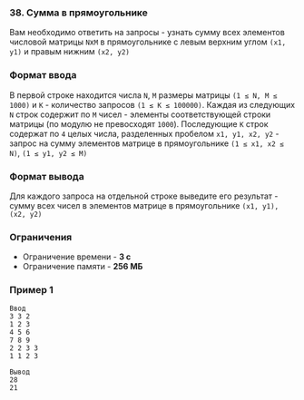 ### 38. Сумма в прямоугольнике
Вам необходимо ответить на запросы - узнать сумму всех элементов числовой матрицы `N`x`M` в прямоугольнике с левым верхним углом `(x1, y1)` и правым нижним `(x2, y2)`

### Формат ввода
В первой строке находится числа `N`, `M` размеры матрицы `(1 ≤ N, M ≤ 1000)` и `K` - количество запросов `(1 ≤ K ≤ 100000)`. Каждая из следующих `N` строк содержит по `M` чисел - элементы соответствующей строки матрицы (по модулю не превосходят `1000`). Последующие `K` строк содержат по `4` целых числа, разделенных пробелом `x1, y1, x2, y2` - запрос на сумму элементов матрице в прямоугольнике `(1 ≤ x1, x2 ≤ N)`, `(1 ≤ y1, y2 ≤ M)`

### Формат вывода
Для каждого запроса на отдельной строке выведите его результат - сумму всех чисел в элементов матрице в прямоугольнике `(x1, y1), (x2, y2)`

### Ограничения
- Ограничение времени - **3 с**
- Ограничение памяти - **256 МБ**

### Пример 1
```
Ввод
3 3 2
1 2 3
4 5 6
7 8 9
2 2 3 3
1 1 2 3

Вывод
28
21
```
